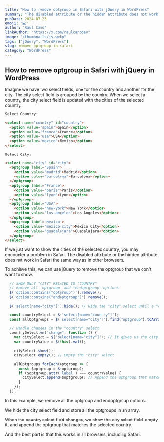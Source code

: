 ```yaml
---
title: "How to remove optgroup in Safari with jQuery in WordPress"
summary: "The disabled attribute or the hidden attribute does not work in Safari the same way as in other browsers. In Safari, the optgroup is not hidden, but it is disabled. Safari add an opacity but does not hide the optgroup."
pubDate: 2024-07-23
emoji: "💻"
author: "Raul Cano"
linkAuthor: "https://x.com/raulcanodev"
image: "/thumbnails/js.webp"
tags: ["jQuery", "WordPress"]
slug: remove-optgroup-in-safari
category: "WordPress"
---
```


## How to remove optgroup in Safari with jQuery in WordPress

Imagine we have two select fields, one for the country and another for the city. The city select field is grouped by the country. When we select a country, the city select field is updated with the cities of the selected country.

`Select Country:`
```html
<select name="country" id="country">
  <option value="spain">Spain</option>
  <option value="france">France</option>
  <option value="usa">USA</option>
  <option value="mexico">Mexico</option>
</select>
```

`Select City:`  
```html
<select name="city" id="city">
  <optgroup label="Spain">
    <option value="madrid">Madrid</option>
    <option value="barcelona">Barcelona</option>
  </optgroup>
  <optgroup label="France">
    <option value="paris">Paris</option>
    <option value="lyon">Lyon</option>
  </optgroup>
  <optgroup label="USA">
    <option value="new-york">New York</option>
    <option value="los-angeles">Los Angeles</option>
  </optgroup>
  <optgroup label="Mexico">
    <option value="mexico-city">Mexico City</option>
    <option value="guadalajara">Guadalajara</option>
  </optgroup>
</select>
```

If we just want to show the cities of the selected country, you may encounter a problem in Safari. The disabled attribute or the hidden attribute does not work in Safari the same way as in other browsers.

To achieve this, we can use jQuery to remove the optgroup that we don't want to show. 

```js
  // SHOW ONLY "CITY" RELATED TO "COUNTRY"
  // Remove all "optgroup" and "endoptgroup" options
  $('option:contains("optgroup")').remove();
  $('option:contains("endoptgroup")').remove();

  $('select[name="city"]').hide(); // Hide the "city" select until a "country" is selected

  const countrySelect = $('select[name="country"]');
  const allOptgroups = $('select[name="city"]').find("optgroup").toArray();

  // Handle changes in the "country" select
  countrySelect.on("change", function () {
    var citySelect = $('select[name="city"]'); // It gives us the city <select></select>
    var countryValue = $(this).val();

    citySelect.show();
    citySelect.empty(); // Empty the "city" select

    allOptgroups.forEach(optgroup => {
      const $optgroup = $(optgroup);
      if ($optgroup.attr('label') === countryValue) {
        citySelect.append($optgroup); // Append the optgroup that matches the selected country
      }
    });
  });
```

In this example, we remove all the optgroup and endoptgroup options. 

We hide the city select field and store all the optgroups in an array. 

When the country select field changes, we show the city select field, empty it, and append the optgroup that matches the selected country.

And the best part is that this works in all browsers, including Safari.